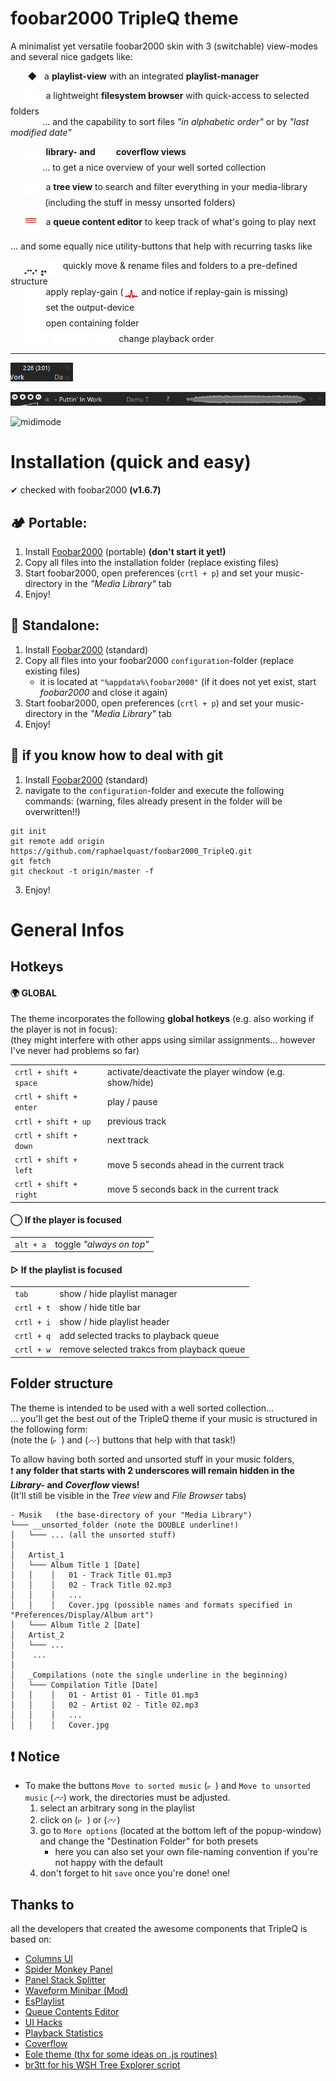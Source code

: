 # foobar2000 TripleQ theme

A minimalist yet versatile foobar2000 skin with 3 (switchable) view-modes  
and several nice gadgets like:

&nbsp;&nbsp;&nbsp;&nbsp;
&nbsp;&nbsp;◆&nbsp;&nbsp; a **playlist-view** with an integrated **playlist-manager**  

&nbsp;&nbsp;&nbsp;&nbsp;
<img src="themes/TripleQ/src/Images/filesystem_sel.png" height="25" align="top">
&nbsp;
a lightweight **filesystem browser**  with quick-access to selected folders   
&nbsp;&nbsp;&nbsp;&nbsp;&nbsp;&nbsp;&nbsp;&nbsp;&nbsp;&nbsp;&nbsp;&nbsp;
... and the capability to sort files _"in alphabetic order"_ or by _"last modified date"_

&nbsp;&nbsp;&nbsp;&nbsp;
<img src="themes/TripleQ/src/Images/library_sel.png" height="25" align="top">
&nbsp;
**library- and**
<img src="themes/TripleQ/src/Images/coverflow_sel.png" height="25" align="top"> 
**coverflow views**  
&nbsp;&nbsp;&nbsp;&nbsp;&nbsp;&nbsp;&nbsp;&nbsp;&nbsp;&nbsp;&nbsp;&nbsp;
... to get a nice overview of your well sorted collection
  
&nbsp;&nbsp;&nbsp;&nbsp;
<img src="themes/TripleQ/src/Images/treeview_sel.png" height="25" align="top">
&nbsp;
a **tree view** to search and filter everything in your media-library  
&nbsp;&nbsp;&nbsp;&nbsp;&nbsp;&nbsp;&nbsp;&nbsp;&nbsp;&nbsp;&nbsp;&nbsp;&nbsp;
(including the stuff in messy unsorted folders)

&nbsp;&nbsp;&nbsp;&nbsp;
<img src="themes/TripleQ/src/Images/queuebutton_3_sel.png" height="25" align="top"> 
&nbsp;
a **queue content editor** to keep track of what's going to play next

... and some equally nice utility-buttons that help with recurring tasks like

&nbsp;&nbsp;&nbsp;&nbsp;
<img src="themes/TripleQ/src/Images/move_to_unsorted_music_sel.png" height="25" align="top">
<img src="themes/TripleQ/src/Images/move_to_sorted_music_sel.png" height="25" align="top">
&nbsp;
 quickly move & rename files and folders to a pre-defined structure  
&nbsp;&nbsp;&nbsp;&nbsp;
<img src="themes/TripleQ/src/Images/replaygain_tracks_sel.png" height="25" align="top">
&nbsp;
apply replay-gain (<img src="themes/TripleQ/src/Images/replaygain_tracks_noinfo.png" height="25" align="top">
and notice if replay-gain is missing)  
&nbsp;&nbsp;&nbsp;&nbsp;
<img src="themes/TripleQ/src/Images/playback_device_sel.png" height="25" align="top">
&nbsp;
set the output-device  
&nbsp;&nbsp;&nbsp;&nbsp;
<img src="themes/TripleQ/src/Images/open_containing_folder_sel.png" height="25" align="top">
&nbsp;
open containing folder  
&nbsp;&nbsp;&nbsp;&nbsp;
<img src="themes/TripleQ/src/Images/playback_linear.png" height="18" align="top">
<img src="themes/TripleQ/src/Images/playback_random.png" height="18" align="top"> 
<img src="themes/TripleQ/src/Images/playback_repeat_playlist.png" height="18" align="top">
<img src="themes/TripleQ/src/Images/playback_repeat_track.png" height="18" align="top">
<img src="themes/TripleQ/src/Images/playback_shuffle_tracks.png" height="18" align="top">
<img src="themes/TripleQ/src/Images/playback_shuffle_albums.png" height="18" align="top">
<img src="themes/TripleQ/src/Images/playback_shuffle_folders.png" height="18" align="top">
change playback order  

---------

![minimode](_images/minimode.gif?raw=true "Minimode")


![midimode](_images/midimode.gif?raw=true "Midimode")


![midimode](_images/animation_small.gif?raw=true "Maximode")

# Installation (quick and easy)
✔ checked with foobar2000 **(v1.6.7)**

## 🏕 Portable:

1) Install [Foobar2000](https://www.foobar2000.org/) (portable) **(don't start it yet!)**
2) Copy all files into the installation folder (replace existing files)
3) Start foobar2000, open preferences (`crtl + p`) and set your music-directory in the *"Media Library"* tab
4) Enjoy!

## 🏡 Standalone:

1) Install [Foobar2000](https://www.foobar2000.org/) (standard)  
2) Copy all files into your foobar2000 `configuration`-folder (replace existing files)
   - it is located at `"%appdata%\foobar2000"` 
     (if it does not yet exist, start *foobar2000* and close it again)
3) Start foobar2000, open preferences (`crtl + p`) and set your music-directory in the *"Media Library"* tab
4) Enjoy!

## 🌌  if you know how to deal with **git**

1. Install [Foobar2000](https://www.foobar2000.org/) (standard) 
2. navigate to the `configuration`-folder and execute the following commands:
   (warning, files already present in the folder will be overwritten!!)

```
git init
git remote add origin https://github.com/raphaelquast/foobar2000_TripleQ.git
git fetch
git checkout -t origin/master -f
```

3. Enjoy!

# General Infos

## Hotkeys

#### 🌍 GLOBAL

The theme incorporates the following **global hotkeys** (e.g. also working if the player is not in focus):  
(they might interfere with other apps using similar assignments... however I've never had problems so far)


| | |
| --- | --- |
|`crtl + shift + space` | activate/deactivate the player window (e.g. show/hide) |
|`crtl + shift + enter` |  play / pause |
|`crtl + shift + up   ` | previous track |
|`crtl + shift + down ` | next track |
|`crtl + shift + left ` | move 5 seconds ahead in the current track |
|`crtl + shift + right` | move 5 seconds back in the current track |

#### ◯ If the player is focused
| | |
| --- | --- |
|`alt + a` |  toggle *"always on top"* |

#### ▷ If the playlist is focused
| | |
| --- | --- |
|`tab` | show / hide playlist manager |
|`crtl + t` |show / hide title bar |
|`crtl + i` | show / hide playlist header |
|`crtl + q` | add selected tracks to playback queue |
|`crtl + w` | remove selected trakcs from playback queue |

## Folder structure

The theme is intended to be used with a well sorted collection...  
... you'll get the best out of the TripleQ theme if your music is structured in the following form:  
(note the (<img src="themes/TripleQ/src/Images/move_to_sorted_music_sel.png" height="14">) and (<img src="themes/TripleQ/src/Images/move_to_unsorted_music_sel.png" height="14">) buttons that help with that task!)

To allow having both sorted and unsorted stuff in your music folders,  
❗ **any folder that starts with 2 underscores will remain hidden in the *Library-* and *Coverflow* views!**   
(It'll still be visible in the *Tree view* and *File Browser* tabs)

```
- Musik   (the base-directory of your "Media Library")
└─── __unsorted_folder (note the DOUBLE underline!)
│   └─── ... (all the unsorted stuff)
│
│   Artist_1
│   └─── Album Title 1 [Date]
│   │    │   01 - Track Title 01.mp3
│   │    │   02 - Track Title 02.mp3 
│   │    │   ...
│   │    │   Cover.jpg (possible names and formats specified in "Preferences/Display/Album art")
│   └─── Album Title 2 [Date]
│   Artist_2
│   └─── ...
│    ...
│
│   _Compilations (note the single underline in the beginning)
│   └─── Compilation Title [Date]
│   │    │   01 - Artist 01 - Title 01.mp3
│   │    │   02 - Artist 02 - Title 02.mp3
│   │    │   ...
│   │    │   Cover.jpg 
```

## ❗ Notice

- To make the buttons `Move to sorted music` (<img src="themes/TripleQ/src/Images/move_to_sorted_music_sel.png" height="14">) and `Move to unsorted music` (<img src="themes/TripleQ/src/Images/move_to_unsorted_music_sel.png" height="16">) work, the directories must be adjusted. 
   1. select an arbitrary song in the playlist 
   2. click on (<img src="themes/TripleQ/src/Images/move_to_sorted_music_sel.png" height="16">) or (<img src="themes/TripleQ/src/Images/move_to_unsorted_music_sel.png" height="16">)
   3. go to `More options` (located at the bottom left of the popup-window) and change the "Destination Folder" for both presets 
      - here you can also set your own file-naming convention if you're not happy with the default 
   4. don't forget to hit `save` once you're done!
   one!
## Thanks to

all the developers that created the awesome components that TripleQ is based on:

- [Columns UI](https://github.com/reupen/columns_ui)
- [Spider Monkey Panel](https://theqwertiest.github.io/foo_spider_monkey_panel/)
- [Panel Stack Splitter](http://foo2k.chottu.net/)
- [Waveform Minibar (Mod)](http://www.foobar2000.org/components/view/foo_wave_minibar_mod)
- [EsPlaylist](http://foo2k.chottu.net/)
- [Queue Contents Editor](https://www.foobar2000.org/components/view/foo_queuecontents)
- [UI Hacks](http://foobar2000.ru/forum/viewtopic.php?t=1911)
- [Playback Statistics](https://www.foobar2000.org/components/view/foo_playcount)
- [Coverflow](https://github.com/Chronial/foo_chronflow)
- [Eole theme (thx for some ideas on .js routines)](https://github.com/Ottodix/Eole-foobar-theme)
- [br3tt for his WSH Tree Explorer script](https://www.deviantart.com/br3tt/art/WSH-Tree-Explorer-1-7-196023730)
